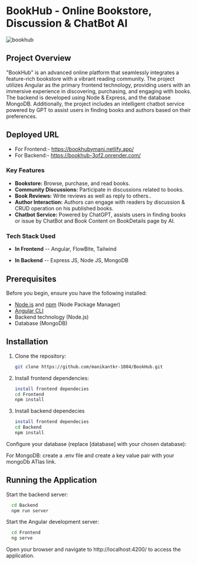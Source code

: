 # BookHub - Online Bookstore, Discussion & ChatBot AI

![bookhub](https://github.com/Manikantkr-1004/BookHub/assets/123896779/01fde78a-c3d4-4333-8822-964f241b01aa)

## Project Overview

"BookHub" is an advanced online platform that seamlessly integrates a feature-rich bookstore with a vibrant reading community. The project utilizes Angular as the primary frontend technology, providing users with an immersive experience in discovering, purchasing, and engaging with books. The backend is developed using Node & Express, and the database MongoDB. Additionally, the project includes an intelligent chatbot service powered by GPT to assist users in finding books and authors based on their preferences.

## Deployed URL

 - For Frontend:- https://bookhubymani.netlify.app/
 - For Backend:- https://bookhub-3of2.onrender.com/

### Key Features

- **Bookstore:** Browse, purchase, and read books.
- **Community Discussions:** Participate in discussions related to books.
- **Book Reviews:** Write reviews as well as reply to others..
- **Author Interaction:** Authors can engage with readers by discussion & CRUD operation on his published books.
- **Chatbot Service:** Powered by ChatGPT, assists users in finding books or issue by ChatBot and Book Content on BookDetails page by AI.

### Tech Stack Used

 - **In Frontend**
 -- Angular, FlowBite, Tailwind

 - **In Backend**
 -- Express JS, Node JS, MongoDB


## Prerequisites

Before you begin, ensure you have the following installed:

- [Node.js](https://nodejs.org/) and [npm](https://www.npmjs.com/) (Node Package Manager)
- [Angular CLI](https://angular.io/cli)
- Backend technology (Node.js)
- Database (MongoDB)

## Installation

1. Clone the repository:

   ```bash
   git clone https://github.com/manikantkr-1004/BookHub.git
   ```

2. Install frontend dependencies:

   ```bash
   install frontend dependecies
   cd Frontend
   npm install
   ```

3. Install backend dependecies

    ```bash
   install frontend dependecies
   cd Backend
   npm install
   ```
Configure your database (replace [database] with your chosen database):

For MongoDB: create a .env file and create a key value pair with your mongoDb ATlas link.

## Running the Application

Start the backend server:
 ```bash
   cd Backend
   npm run server
 ```

Start the Angular development server:
 ```bash
   cd Frontend
   ng serve
 ```

Open your browser and navigate to http://localhost:4200/ to access the application.
